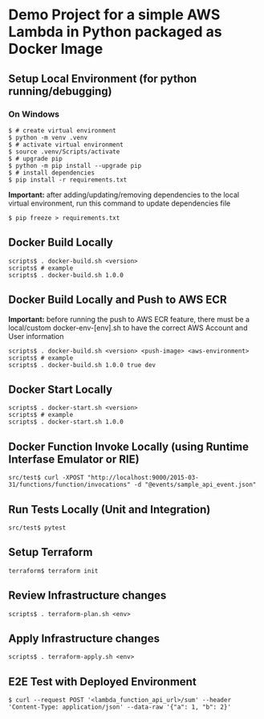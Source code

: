 # Demo Project for a simple AWS Lambda in Python packaged as Docker Image

## Setup Local Environment (for python running/debugging)

### On Windows

```console
$ # create virtual environment
$ python -m venv .venv
$ # activate virtual environment
$ source .venv/Scripts/activate
$ # upgrade pip
$ python -m pip install --upgrade pip
$ # install dependencies
$ pip install -r requirements.txt
```

**Important:** after adding/updating/removing dependencies to the local virtual environment, run this command to update dependencies file

```console
$ pip freeze > requirements.txt
```

## Docker Build Locally

```console
scripts$ . docker-build.sh <version>
scripts$ # example
scripts$ . docker-build.sh 1.0.0
```

## Docker Build Locally and Push to AWS ECR

**Important:** before running the push to AWS ECR feature, there must be a local/custom docker-env-[env].sh to have the correct AWS Account and User information

```console
scripts$ . docker-build.sh <version> <push-image> <aws-environment>
scripts$ # example
scripts$ . docker-build.sh 1.0.0 true dev
```

## Docker Start Locally

```console
scripts$ . docker-start.sh <version>
scripts$ # example
scripts$ . docker-start.sh 1.0.0
```

## Docker Function Invoke Locally (using Runtime Interfase Emulator or RIE)
```console
src/test$ curl -XPOST "http://localhost:9000/2015-03-31/functions/function/invocations" -d "@events/sample_api_event.json"
```

## Run Tests Locally (Unit and Integration)

```console
src/test$ pytest
```

## Setup Terraform

```console
terraform$ terraform init
```

## Review Infrastructure changes

```console
scripts$ . terraform-plan.sh <env>
```

## Apply Infrastructure changes

```console
scripts$ . terraform-apply.sh <env>
```

## E2E Test with Deployed Environment

```console
$ curl --request POST '<lambda_function_api_url>/sum' --header 'Content-Type: application/json' --data-raw '{"a": 1, "b": 2}'
```